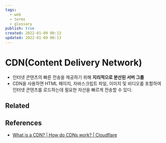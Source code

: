 ```yaml
---
tags:
  - web
  - terms
  - glossary
publish: true
created: 2022-01-09 00:13
updated: 2022-01-09 00:13
---
```


# CDN(Content Delivery Network)

- 인터넷 콘텐츠의 빠른 전송을 제공하기 위해 **지리적으로 분산된 서버 그룹**
- CDN을 사용하면 HTML 페이지, 자바스크립트 파일, 이미지 및 비디오를 포함하여 인터넷 콘텐츠를 로드하는데 필요한 자산을 빠르게 전송할 수 있다.

## Related

## References

- [What is a CDN? | How do CDNs work? | Cloudflare](https://www.cloudflare.com/learning/cdn/what-is-a-cdn/)
